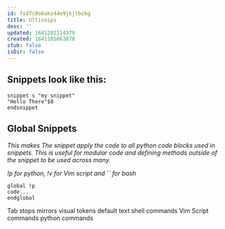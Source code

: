 ```yaml
---
id: fsd7c0o6akz44e9jkjlbzkg
title: Ultisnips
desc: ''
updated: 1641202114379
created: 1641105063870
stub: false
isDir: false
---
```



## Snippets look like this:

```
snippet s "my snippet"
"Hello There"$0
endsnippet
```

## Global Snippets

_This makes The snippet apply the code to all python code blocks used_
_in snippets. This is useful for modular code and defining methods_
_outside of the snippet to be used across many._

_!p for python, !v for Vim script and \`\` for bash_

```
global !p
code...
endglobal
```

Tab stops
mirrors
visual tokens
default text
shell commands
Vim Script commands
python commands
